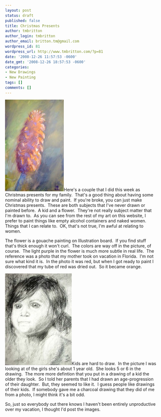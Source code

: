 ```yaml
---
layout: post
status: draft
published: false
title: Christmas Presents
author: tmbritton
author_login: tmbritton
author_email: britton.tm@gmail.com
wordpress_id: 81
wordpress_url: http://www.tmbritton.com/?p=81
date: '2008-12-26 11:57:53 -0600'
date_gmt: '2008-12-26 18:57:53 -0600'
categories:
- New Drawings
- New Painting
tags: []
comments: []
---
```

<p><a href="/assets/img/2008/12/122608-1.jpg"><img class="float-right size-medium wp-image-83" title="122608-1" src="/assets/img/2008/12/122608-1-193x300.jpg" alt="" width="193" height="300" /></a>Here's a couple that I did this week as Christmas presents for my family.  That's a good thing about having some nominal ability to draw and paint.  If you're broke, you can just make Christmas presents.  These are both subjects that I've never drawn or painted before.  A kid and a flower.  They're not really subject matter that I'm drawn to.  As you can see from the rest of my art on this website, I prefer to paint things like empty alcohol containers and naked women.  Things that I can relate to.  OK, that's not true, I'm awful at relating to women.</p>
<p>The flower is a gouache painting on Illustration board.  If you find stuff that's thick enough it won't curl.  The colors are way off in the picture, of course.  The light purple in the flower is much more subtle in real life.  The reference was a photo that my mother took on vacation in Florida.  I'm not sure what kind it is.  In the photo it was red, but when I got ready to paint I discovered that my tube of red was dried out.  So it became orange.</p>
<p><a href="/assets/img/2008/12/122608-2.jpg"><img class="float-right size-medium wp-image-82" title="122608-2" src="/assets/img/2008/12/122608-2-219x300.jpg" alt="" width="219" height="300" /></a>Kids are hard to draw.  In the picture I was looking at of the girls she's about 1 year old.  She looks 5 or 6 in the drawing.  The more more defintion that you put in a drawing of a kid the older they look.  So I told her parents that I had drawn an age-progression of their daughter.  But, they seemed to like it.  I guess people like drawings of their kids.  If somebody gave me a charcoal drawing that they did of me from a photo, I might think it's a bit odd.</p>
<p>So, just so everybody out there knows I haven't been entirely unproductive over my vacation, I thought I'd post the images.</p>
